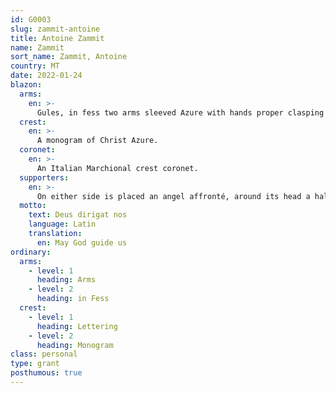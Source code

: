 ```yaml
---
id: G0003
slug: zammit-antoine
title: Antoine Zammit
name: Zammit
sort_name: Zammit, Antoine
country: MT
date: 2022-01-24
blazon:
  arms:
    en: >-
      Gules, in fess two arms sleeved Azure with hands proper clasping at fess; above a mullet of six points Or, a sword palewise Argent, hilted and pommelled of the Third; on a chief of the Second, a double-headed eagle of the Third, beaked and clawed of the First, with each head marchionally crowned of the Same.
  crest:
    en: >-
      A monogram of Christ Azure.
  coronet:
    en: >-
      An Italian Marchional crest coronet.
  supporters:
    en: >-
      On either side is placed an angel affronté, around its head a halo Argent upon which rests a Byzantine Imperial crown Or; each angel vested Argent with wings inverted Or stands upon a cloud proper; the angel at dexter holds in his right extended hand proper a sceptre Or, that at sinister holds in his left extended hand proper an orb, Azure, crossed Or.
  motto:
    text: Deus dirigat nos
    language: Latin
    translation:
      en: May God guide us
ordinary:
  arms:
    - level: 1
      heading: Arms
    - level: 2
      heading: in Fess
  crest:
    - level: 1
      heading: Lettering
    - level: 2
      heading: Monogram
class: personal
type: grant
posthumous: true
---
```

